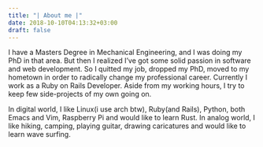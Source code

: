 ```yaml
---
title: "| About me |"
date: 2018-10-10T04:13:32+03:00
draft: false
---
```



I have a Masters Degree in Mechanical Engineering, and I was doing my PhD in that area. But then I realized I’ve got some solid passion in software and web development. So I quitted my job, dropped my PhD, moved to my hometown in order to radically change my professional career. Currently I work as a Ruby on Rails Developer. Aside from my working hours, I try to keep few side-projects of my own going on.

In digital world, I like Linux(i use arch btw), Ruby(and Rails), Python, both Emacs and Vim, Raspberry Pi and would like to learn Rust. In analog world, I like hiking, camping, playing guitar, drawing caricatures and would like to learn wave surfing.